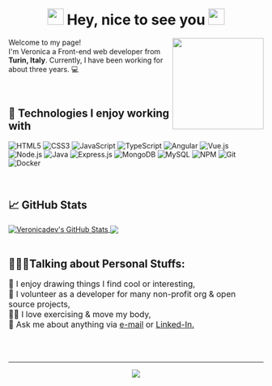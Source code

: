 <h1 align="center">
<img src="https://raw.githubusercontent.com/blackcater/blackcater/main/images/Hi.gif" height="32" />
Hey, nice to see you
<img src="https://raw.githubusercontent.com/blackcater/blackcater/main/images/Hi.gif" height="32" />
</h1>
<img align='right' src="https://media.giphy.com/media/WUlplcMpOCEmTGBtBW/giphy.gif" width="180">

<p>Welcome to my page! </br> I'm Veronica a Front-end web developer from <img src="https://www.flaticon.com/svg/static/icons/svg/2720/2720001.svg" width="15"/> <b>Turin, Italy</b>. Currently, I have been working for about three years. 💻</p>
<br/>
<h2> 🔧 Technologies I enjoy working with</h2>

![HTML5](https://img.shields.io/badge/-HTML5-000000?style=for-the-badge&logo=HTML5)
![CSS3](https://img.shields.io/badge/-CSS3-000000?style=for-the-badge&logo=CSS3&logoColor=1572B6)
![JavaScript](https://img.shields.io/badge/-JavaScript-000000?style=for-the-badge&logo=javascript)
![TypeScript](https://img.shields.io/badge/-TypeScript-000000?style=for-the-badge&logo=typescript&logoColor=007ACC)
![Angular](https://img.shields.io/badge/-Angular-000000?style=for-the-badge&logo=Angular&logoColor=DD0031)
![Vue.js](https://img.shields.io/badge/-Vue.js-000000?style=for-the-badge&logo=Vue.js&logoColor=4FC08D)
![Node.js](https://img.shields.io/badge/-Node.js-000000?style=for-the-badge&logo=Node.js&logoColor=339933)
![Java](https://img.shields.io/badge/-Java-000000?style=for-the-badge&logo=Java&logoColor=339933)
![Express.js](https://img.shields.io/badge/-Express.js-000000?style=for-the-badge&logo=Express.js&logoColor=76D04B)
![MongoDB](https://img.shields.io/badge/-MongoDB-000000?style=for-the-badge&logo=MongoDB&logoColor=47A248)
![MySQL](https://img.shields.io/badge/-MySQL-000000?style=for-the-badge&logo=MySQL&logoColor=47A248)
![NPM](https://img.shields.io/badge/-NPM-000000?style=for-the-badge&logo=NPM&logoColor=CB3837)
![Git](https://img.shields.io/badge/-Git-000000?style=for-the-badge&logo=Git&logoColor=F05032)
![Docker](https://img.shields.io/badge/-Docker-000000?style=for-the-badge&logo=Docker&logoColor=2496ED)


<br>
<h2>📈 GitHub Stats</h2>
<a href="https://github.com/veronicadev/veronicadev">
  <img align="center" src="https://github-readme-stats.vercel.app/api?username=veronicadev&show_icons=true&line_height=27&count_private=true&layout=compact&bg_color=30,e690c6,7063a5&title_color=fff&text_color=fff&hide=contribs" alt="Veronicadev's GitHub Stats" />
</a>
<a href="https://github.com/veronicadev/veronicadev">
  <img align="center" src="https://github-readme-stats.vercel.app/api/top-langs/?username=veronicadev&layout=compact&bg_color=30,e690c6,7063a5&title_color=fff&text_color=fff" />
</a>

<br/>
<br/>
<h2> 👨🏽‍💻Talking about Personal Stuffs:</h2>

<p style="font-size:16px">
🎨 I enjoy drawing things I find cool or interesting,<br>
🙌 I volunteer as a developer for many non-profit org & open source projects,<br>
🏋️‍♀️ I love exercising & move my body,<br>
💬 Ask me about anything via <a href="mailto:viarengoveronica@gmail.com">e-mail</a> or <a href="https://www.linkedin.com/in/veronica-viarengo/" target="_blank">Linked-In.</a><br>

</p>

<br>
<br>
<hr>
<p align="center">
  <a href="https://github.com/veronicadev/veronicadev">
  <img align="center" src="https://img.shields.io/badge/CREATED%20BY-veronicadev-lightgrey?style=for-the-badge" />
</a>

</p>
<br>
